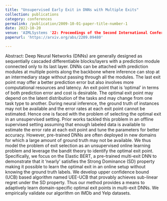 ```yaml
---
title: "Unsupervised Early Exit in DNNs with Multiple Exits"
collection: publications
category: conferences
permalink: /publication/2009-10-01-paper-title-number-1
date: 2022-10-20
venue: 'AIMLSystems '22: Proceedings of the Second International Conference on AI-ML Systems'
paperurl: 'https://arxiv.org/abs/2209.09480'

---
```


Abstract: 
Deep Neural Networks (DNNs) are generally designed as sequentially cascaded differentiable blocks/layers with a prediction module connected only to its last layer. DNNs can be attached with prediction modules at multiple points along the backbone where inference can stop at an intermediary stage without passing through all the modules. The last exit point may offer a better prediction error but also involves more computational resources and latency. An exit point that is ‘optimal’ in terms of both prediction error and cost is desirable. The optimal exit point may depend on the latent distribution of the tasks and may change from one task type to another. During neural inference, the ground truth of instances may not be available and the error rates at each exit point cannot be estimated. Hence one is faced with the problem of selecting the optimal exit in an unsupervised setting. Prior works tackled this problem in an offline supervised setting assuming that enough labeled data is available to estimate the error rate at each exit point and tune the parameters for better accuracy. However, pre-trained DNNs are often deployed in new domains for which a large amount of ground truth may not be available. We thus model the problem of exit selection as an unsupervised online learning problem and leverage the bandit theory to identify the optimal exit point. Specifically, we focus on the Elastic BERT, a pre-trained multi-exit DNN to demonstrate that it ‘nearly’ satisfies the Strong Dominance (SD) property making it possible to learn the optimal exit in an online setup without knowing the ground truth labels. We develop upper confidence bound (UCB) based algorithm named UEE-UCB that provably achieves sub-linear regret under the SD property. Thus our method provides a means to adaptively learn domain-specific optimal exit points in multi-exit DNNs. We empirically validate our algorithm on IMDb and Yelp datasets.
